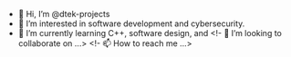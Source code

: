 - 👋 Hi, I’m @dtek-projects
- 👀 I’m interested in software development and cybersecurity.
- 🌱 I’m currently learning C++, software design, and 
<!- 💞️ I’m looking to collaborate on ...>
<!- 📫 How to reach me ...>

<!---
dtek-projects/dtek-projects is a ✨ special ✨ repository because its `README.md` (this file) appears on your GitHub profile.
You can click the Preview link to take a look at your changes.
--->
